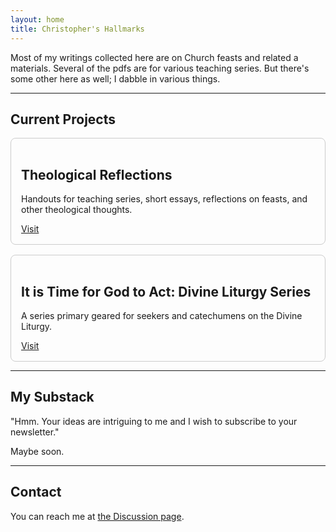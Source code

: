 ```yaml
---
layout: home
title: Christopher's Hallmarks
---
```


Most of my writings collected here are on Church feasts and related a materials. Several of the pdfs are for various teaching series. But there's some other here as well; I dabble in various things. 

---
## Current Projects

<div style="display: flex; flex-wrap: wrap; gap: 1rem;">

  <div style="flex: 1 1 300px; border: 1px solid #ccc; padding: 1rem; border-radius: 8px;">
    <h2>Theological Reflections</h2>
    <p>Handouts for teaching series, short essays, reflections on feasts, and other theological thoughts.</p>
    <a href="https://chthh.github.io/theological-reflections/">Visit</a>
  </div>

  <div style="flex: 1 1 300px; border: 1px solid #ccc; padding: 1rem; border-radius: 8px;">
    <h2>It is Time for God to Act: Divine Liturgy Series</h2>
    <p>A series primary geared for seekers and catechumens on the Divine Liturgy.</p>
    <a href="https://chthh.github.io/divine_liturgy_series/">Visit</a>
  </div>

<!--
  <div style="flex: 1 1 300px; border: 1px solid #ccc; padding: 1rem; border-radius: 8px;">
    <h2>Anecdotes & Stories</h2>
    <p>Light-hearted stories, personal reflections, and movie-day adventures.</p>
    <a href="https://chthh.github.io/anecdotes/">Visit</a>
  </div>

  <div style="flex: 1 1 300px; border: 1px solid #ccc; padding: 1rem; border-radius: 8px;">
    <h2>Worldbuilding Notes</h2>
    <p>Documents and ideas from my worldbuilding projects.</p>
    <a href="">Visit</a>
  </div>
-->
</div>


---

## My Substack
"Hmm. Your ideas are intriguing to me and I wish to subscribe to your newsletter." 

Maybe soon.

---

## Contact

You can reach me at [the Discussion page](https://github.com/ChThH/chthh.github.io/discussions).


<!--
## Latest Posts

{% for post in site.posts limit:3 %}
- [{{ post.title }}]({{ post.url }}) — {{ post.date | date: "%b %-d, %Y" }}
{% endfor %}
-->


